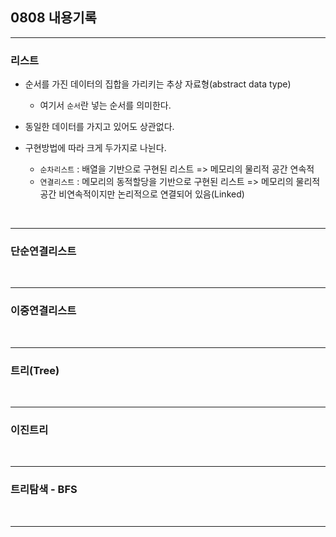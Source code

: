 ## 0808 내용기록 

---

### 리스트 

- 순서를 가진 데이터의 집합을 가리키는 추상 자료형(abstract data type) 
  - 여기서 `순서`란 넣는 순서를 의미한다.
- 동일한 데이터를 가지고 있어도 상관없다.

- 구현방법에 따라 크게 두가지로 나뉜다.
  - `순차리스트` : 배열을 기반으로 구현된 리스트 => 메모리의 물리적 공간 연속적
  - `연결리스트` : 메모리의 동적할당을 기반으로 구현된 리스트 => 메모리의 물리적 공간 비연속적이지만 논리적으로 연결되어 있음(Linked)

<br />

---

### 단순연결리스트



<br />

---

### 이중연결리스트



<br />

---

### 트리(Tree)



<br />

---

### 이진트리



<br />

---

### 트리탐색 - BFS



<br />

---